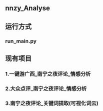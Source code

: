 ## nnzy_Analyse
## 运行方式
### run_main.py
## 现有项目
### 1.一键游广西_南宁之夜评论_情感分析
### 2.大众点评_南宁之夜评论_情感分析
### 3.南宁之夜评论_关键词提取(可视化词云)
